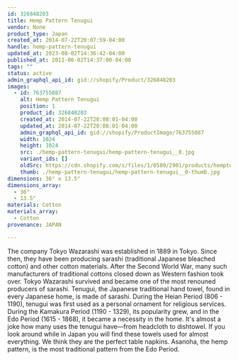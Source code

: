 ```yaml
---
id: 326848203
title: Hemp Pattern Tenugui
vendor: None
product_type: Japan
created_at: 2014-07-22T20:07:59-04:00
handle: hemp-pattern-tenugui
updated_at: 2023-08-02T14:36:42-04:00
published_at: 2011-06-02T14:37:00-04:00
tags: ""
status: active
admin_graphql_api_id: gid://shopify/Product/326848203
images:
  - id: 763755087
    alt: Hemp Pattern Tenugui
    position: 1
    product_id: 326848203
    created_at: 2014-07-22T20:08:01-04:00
    updated_at: 2014-07-22T20:08:01-04:00
    admin_graphql_api_id: gid://shopify/ProductImage/763755087
    width: 1024
    height: 1024
    src: ./hemp-pattern-tenugui/hemp-pattern-tenugui__0.jpg
    variant_ids: []
    oldSrc: https://cdn.shopify.com/s/files/1/0589/2901/products/hemptenugui.jpeg?v=1406074081
    thumb: ./hemp-pattern-tenugui/hemp-pattern-tenugui__0-thumb.jpg
dimensions: 36" x 13.5"
dimensions_array:
  - 36"
  - 13.5"
materials: Cotton
materials_array:
  - Cotton
provenance: JAPAN

---
```


The company Tokyo Wazarashi was established in 1889 in Tokyo. Since then, they have been producing sarashi (traditional Japanese bleached cotton) and other cotton materials. After the Second World War, many such manufacturers of traditional cottons closed down as Western fashion took over. Tokyo Wazarashi survived and became one of the most renouned producers of sarashi. Tenugui, the Japanese traditional hand towel, found in every Japanese home, is made of sarashi. During the Heian Period (806 - 1190), tenugui was first used as a personal ornament for religious services. During the Kamakura Period (1190 - 1329), its popularity grew, and in the Edo Period (1615 - 1868), it became a necessity in the home. It's almost a joke how many uses the tenugui have—from headcloth to dishtowel. If you look around while in Japan you will find these towels used for almost everything. We think they are the perfect table napkins. Asanoha, the hemp pattern, is the most traditional pattern from the Edo Period.
